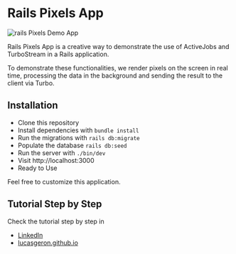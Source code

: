 # Rails Pixels App

![rails Pixels Demo App](https://i.ibb.co/WWj82Tx/20230910-183055.gif)

Rails Pixels App is a creative way to demonstrate the use of ActiveJobs and TurboStream in a Rails application.

To demonstrate these functionalities, we render pixels on the screen in real time, processing the data in the background and sending the result to the client via Turbo.

## Installation
  - Clone this repository
  - Install dependencies with `bundle install`
  - Run the migrations with `rails db:migrate`
  - Populate the database `rails db:seed`
  - Run the server with `./bin/dev`	
  - Visit http://localhost:3000
  - Ready to Use

Feel free to customize this application.

## Tutorial Step by Step

Check the tutorial step by step in 
- [LinkedIn]()
- [lucasgeron.github.io](https://lucasgeron.github.io/2023/09/10/rails-pixels-app.html)
